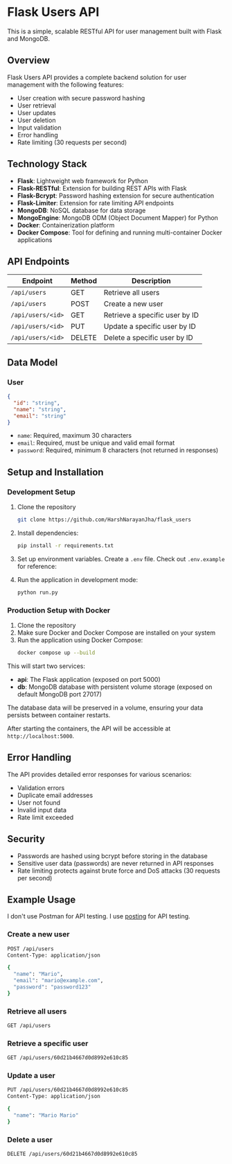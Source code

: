 # Flask Users API

This is a simple, scalable RESTful API for user management built with Flask and MongoDB.

## Overview

Flask Users API provides a complete backend solution for user management with the following features:

- User creation with secure password hashing
- User retrieval
- User updates
- User deletion
- Input validation
- Error handling
- Rate limiting (30 requests per second)

## Technology Stack

- **Flask**: Lightweight web framework for Python
- **Flask-RESTful**: Extension for building REST APIs with Flask
- **Flask-Bcrypt**: Password hashing extension for secure authentication
- **Flask-Limiter**: Extension for rate limiting API endpoints
- **MongoDB**: NoSQL database for data storage
- **MongoEngine**: MongoDB ODM (Object Document Mapper) for Python
- **Docker**: Containerization platform
- **Docker Compose**: Tool for defining and running multi-container Docker applications

## API Endpoints

| Endpoint          | Method | Description                    |
| ----------------- | ------ | ------------------------------ |
| `/api/users`      | GET    | Retrieve all users             |
| `/api/users`      | POST   | Create a new user              |
| `/api/users/<id>` | GET    | Retrieve a specific user by ID |
| `/api/users/<id>` | PUT    | Update a specific user by ID   |
| `/api/users/<id>` | DELETE | Delete a specific user by ID   |

## Data Model

### User

```json
{
  "id": "string",
  "name": "string",
  "email": "string"
}
```

- `name`: Required, maximum 30 characters
- `email`: Required, must be unique and valid email format
- `password`: Required, minimum 8 characters (not returned in responses)

## Setup and Installation

### Development Setup

1. Clone the repository
   ```sh
   git clone https://github.com/HarshNarayanJha/flask_users
   ```
2. Install dependencies:
   ```sh
   pip install -r requirements.txt
   ```
3. Set up environment variables. Create a `.env` file. Check out `.env.example` for reference:

4. Run the application in development mode:
   ```sh
   python run.py
   ```

### Production Setup with Docker

1. Clone the repository
2. Make sure Docker and Docker Compose are installed on your system
3. Run the application using Docker Compose:
   ```sh
   docker compose up --build
   ```

This will start two services:

- **api**: The Flask application (exposed on port 5000)
- **db**: MongoDB database with persistent volume storage (exposed on default MongoDB port 27017)

The database data will be preserved in a volume, ensuring your data persists between container restarts.

After starting the containers, the API will be accessible at `http://localhost:5000`.

## Error Handling

The API provides detailed error responses for various scenarios:

- Validation errors
- Duplicate email addresses
- User not found
- Invalid input data
- Rate limit exceeded

## Security

- Passwords are hashed using bcrypt before storing in the database
- Sensitive user data (passwords) are never returned in API responses
- Rate limiting protects against brute force and DoS attacks (30 requests per second)

## Example Usage

I don't use Postman for API testing. I use [posting](https://github.com/darrenburns/posting) for API testing.

### Create a new user

```sh
POST /api/users
Content-Type: application/json

{
  "name": "Mario",
  "email": "mario@example.com",
  "password": "password123"
}
```

### Retrieve all users

```sh
GET /api/users
```

### Retrieve a specific user

```sh
GET /api/users/60d21b4667d0d8992e610c85
```

### Update a user

```sh
PUT /api/users/60d21b4667d0d8992e610c85
Content-Type: application/json

{
  "name": "Mario Mario"
}
```

### Delete a user

```sh
DELETE /api/users/60d21b4667d0d8992e610c85
```

